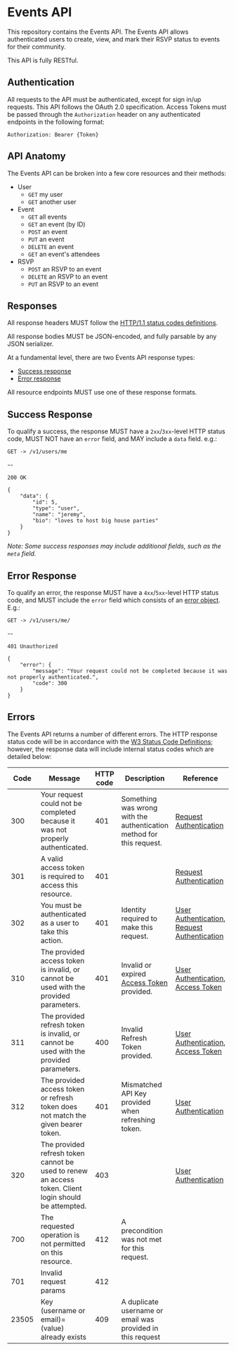 # Events API

This repository contains the Events API. The Events API allows authenticated users to create, view, and mark their RSVP status to events for their community.

This API is fully RESTful.


## Authentication

All requests to the API must be authenticated, except for sign in/up requests. This API follows the OAuth 2.0 specification. Access Tokens must be passed through the `Authorization` header on any authenticated endpoints in the following format:

```
Authorization: Bearer {Token}
```


## API Anatomy

The Events API can be broken into a few core resources and their methods:

- User
	- `GET` my user
	- `GET` another user
- Event
	- `GET` all events
	- `GET` an event (by ID)
	- `POST` an event
	- `PUT` an event
	- `DELETE` an event
	- `GET` an event's attendees
- RSVP
	- `POST` an RSVP to an event
	- `DELETE` an RSVP to an event
	- `PUT` an RSVP to an event

## Responses

All response headers MUST follow the [HTTP/1.1 status codes definitions](https://www.w3.org/Protocols/rfc2616/rfc2616-sec10.html). 

All response bodies MUST be JSON-encoded, and fully parsable by any JSON serializer.

At a fundamental level, there are two Events API response types:

* [Success response](#success-response)
* [Error response](#error-response)

All resource endpoints MUST use one of these response formats.

## Success Response

To qualify a success, the response MUST have a `2xx`/`3xx`-level HTTP status code, MUST NOT have an `error` field, and MAY include a `data` field. e.g.:

```
GET -> /v1/users/me
```
--
```
200 OK
```
```
{
    "data": {
        "id": 5,
        "type": "user",
        "name": "jeremy",
        "bio": "loves to host big house parties"
    }
}
```

*Note: Some success responses may include additional fields, such as the `meta` field.*

## Error Response

To qualify an error, the response MUST have a `4xx`/`5xx`-level HTTP status code, and MUST include the `error` field which consists of an [error object](Errors.md#error-object). E.g.:

```
GET -> /v1/users/me/
```
--
```
401 Unauthorized
```
```
{
    "error": {
        "message": "Your request could not be completed because it was not properly authenticated.",
        "code": 300
    }
}
```

## Errors

The Events API returns a number of different errors. The HTTP response status code will be in accordance with the [W3 Status Code Definitions](https://www.w3.org/Protocols/rfc2616/rfc2616-sec10.html); however, the response data will include internal status codes which are detailed below:

Code | Message | HTTP code | Description | Reference
---- | ------- | --------- | ----------- | ---------  
300 | Your request could not be completed because it was not properly authenticated. | 401 | Something was wrong with the authentication method for this request. | [Request Authentication](Authentication/RequestAuthentication.md)
301 | A valid access token is required to access this resource. | 401 | | [Request Authentication](Authentication/RequestAuthentication.md)
302 | You must be authenticated as a user to take this action. | 401 | Identity required to make this request. | [User Authentication](Authentication/OAuthAuthentication.md), [Request Authentication](Authentication/RequestAuthentication.md)
310 | The provided access token is invalid, or cannot be used with the provided parameters. | 401 | Invalid or expired [Access Token](Authentication/OAuthAuthentication/AccessToken.md) provided. | [User Authentication](Authentication/OAuthAuthentication.md), [Access Token](Authentication/OAuthAuthentication/AccessToken.md)
311 | The provided refresh token is invalid, or cannot be used with the provided parameters. | 400 | Invalid Refresh Token provided. | [User Authentication](Authentication/OAuthAuthentication.md), [Access Token](Authentication/OAuthAuthentication/AccessToken.md)
312 | The provided access token or refresh token does not match the given bearer token. | 401 | Mismatched API Key provided when refreshing token. | [User Authentication](Authentication/OAuthAuthentication.md)
320 | The provided refresh token cannot be used to renew an access token. Client login should be attempted. | 403 | | [User Authentication](Authentication/OAuthAuthentication.md)
700 | The requested operation is not permitted on this resource. | 412 | A precondition was not met for this request. | 
701 | Invalid request params | 412 | | 
23505 | Key (username or email)=(value) already exists | 409 | A duplicate username or email was provided in this request |
